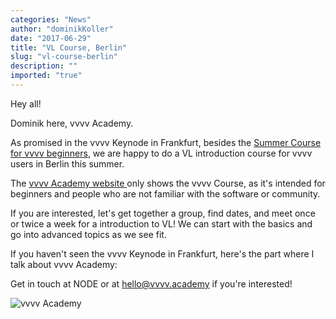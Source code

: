```yaml
---
categories: "News"
author: "dominikKoller"
date: "2017-06-29"
title: "VL Course, Berlin"
slug: "vl-course-berlin"
description: ""
imported: "true"
---
```



Hey all! 

Dominik here, vvvv Academy.

As promised in the vvvv Keynode in Frankfurt, besides the [Summer Course for vvvv beginners](http://vvvv.academy), we are happy to do a VL introduction course for vvvv users in Berlin this summer. 

The [vvvv Academy website ](http://vvvv.academy)only shows the vvvv Course, as it's intended for beginners and people who are not familiar with the software or community.

If you are interested, let's get together a group, find dates, and meet once or twice a week for a introduction to VL! We can start with the basics and go into advanced topics as we see fit.

If you haven't seen the vvvv Keynode in Frankfurt, here's the part where I talk about vvvv Academy:
[](http://www.youtube.com/watch?v=BKHbEWaHjcw&t=136m50s)


Get in touch at NODE or at hello@vvvv.academy if you're interested!


![vvvv Academy](vvvvaca.jpg) 

